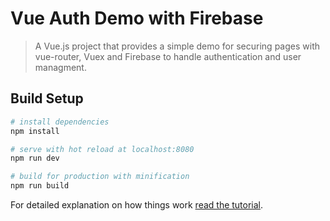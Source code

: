 # Vue Auth Demo with Firebase

> A Vue.js project that provides a simple demo for securing pages with vue-router, Vuex and Firebase to handle authentication and user managment.

## Build Setup

``` bash
# install dependencies
npm install

# serve with hot reload at localhost:8080
npm run dev

# build for production with minification
npm run build
```

For detailed explanation on how things work [read the tutorial](https://medium.freecodecamp.org/managing-user-state-with-vuex-firebase-77eebc64f546).

